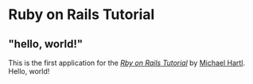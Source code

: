 # Ruby on Rails Tutorial

## "hello, world!"

This is the first application for the 
[*Rby on Rails Tutorial*](http://railstutorial.jp/)
by [Michael Hartl](http://www.micaelhartl.com). Hello, world!
